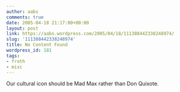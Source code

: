 ```yaml
---
author: aabs
comments: true
date: 2005-04-18 21:17:00+00:00
layout: post
link: https://aabs.wordpress.com/2005/04/18/111388442338248974/
slug: '111388442338248974'
title: No Content Found
wordpress_id: 181
tags:
- froth
- misc
---
```


Our cultural icon should be Mad Max rather than Don Quixote.
